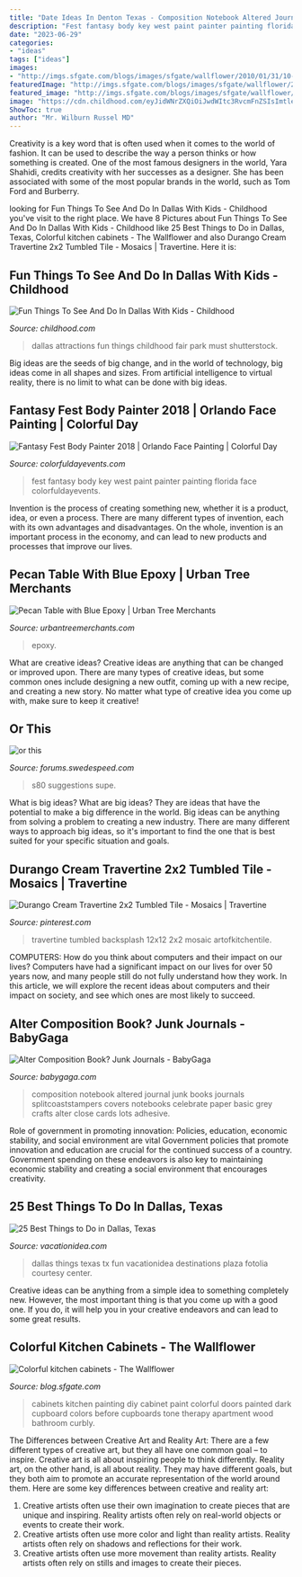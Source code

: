 ```yaml
---
title: "Date Ideas In Denton Texas - Composition Notebook Altered Journal Junk Books Journals Splitcoaststampers Covers Notebooks Celebrate Paper Basic Grey Crafts Alter Close Cards Lots Adhesive"
description: "Fest fantasy body key west paint painter painting florida face colorfuldayevents"
date: "2023-06-29"
categories:
- "ideas"
tags: ["ideas"]
images:
- "http://imgs.sfgate.com/blogs/images/sfgate/wallflower/2010/01/31/10-1-cabinets318x425.jpg"
featuredImage: "http://imgs.sfgate.com/blogs/images/sfgate/wallflower/2010/01/31/10-1-cabinets318x425.jpg"
featured_image: "http://imgs.sfgate.com/blogs/images/sfgate/wallflower/2010/01/31/10-1-cabinets318x425.jpg"
image: "https://cdn.childhood.com/eyJidWNrZXQiOiJwdWItc3RvcmFnZSIsImtleSI6ImNoaWxkaG9vZC93cC1jb250ZW50L3VwbG9hZHMvMjAyMC8wMS9zaHV0dGVyc3RvY2tfNDk2MzQ1NTY3LmpwZyIsImVkaXRzIjpbXX0="
ShowToc: true
author: "Mr. Wilburn Russel MD"
---
```



Creativity is a key word that is often used when it comes to the world of fashion. It can be used to describe the way a person thinks or how something is created. One of the most famous designers in the world, Yara Shahidi, credits creativity with her successes as a designer. She has been associated with some of the most popular brands in the world, such as Tom Ford and Burberry.

	

		
looking for Fun Things To See And Do In Dallas With Kids - Childhood you've visit to the right place. We have 8 Pictures about Fun Things To See And Do In Dallas With Kids - Childhood like 25 Best Things to Do in Dallas, Texas, Colorful kitchen cabinets - The Wallflower and also Durango Cream Travertine 2x2 Tumbled Tile - Mosaics | Travertine. Here it is:
		
    
## Fun Things To See And Do In Dallas With Kids - Childhood

<img loading=lazy src="https://cdn.childhood.com/eyJidWNrZXQiOiJwdWItc3RvcmFnZSIsImtleSI6ImNoaWxkaG9vZC93cC1jb250ZW50L3VwbG9hZHMvMjAyMC8wMS9zaHV0dGVyc3RvY2tfNDk2MzQ1NTY3LmpwZyIsImVkaXRzIjpbXX0=" onerror="this.onerror=null;this.src='https://tse2.mm.bing.net/th?id=OIP.21SPJLoatFR1a_fFRhXfIAHaE8&amp;pid=15.1';" alt="Fun Things To See And Do In Dallas With Kids - Childhood">

_Source: childhood.com_

>dallas attractions fun things childhood fair park must shutterstock. 

	

Big ideas are the seeds of big change, and in the world of technology, big ideas come in all shapes and sizes. From artificial intelligence to virtual reality, there is no limit to what can be done with big ideas.

    
## Fantasy Fest Body Painter 2018 | Orlando Face Painting | Colorful Day

<img loading=lazy src="https://colorfuldayevents.com/wp-content/florida-face-painter/fantasy-fest/dynamic/fantasy-fest-body-paint-ideas-2016.jpg-nggid03402-ngg0dyn-210x350x100-00f0w010c011r110f110r010t010.jpg" onerror="this.onerror=null;this.src='https://tse3.mm.bing.net/th?id=OIP.9HdUjaD7v_KEZP5iHeU4kwAAAA&amp;pid=15.1';" alt="Fantasy Fest Body Painter 2018 | Orlando Face Painting | Colorful Day">

_Source: colorfuldayevents.com_

>fest fantasy body key west paint painter painting florida face colorfuldayevents. 

	

Invention is the process of creating something new, whether it is a product, idea, or even a process. There are many different types of invention, each with its own advantages and disadvantages. On the whole, invention is an important process in the economy, and can lead to new products and processes that improve our lives.

    
## Pecan Table With Blue Epoxy | Urban Tree Merchants

<img loading=lazy src="https://urbantreemerchants.com/wp-content/uploads/2021/02/16b-1536x2048.jpg" onerror="this.onerror=null;this.src='https://tse3.mm.bing.net/th?id=OIP.p6qYm49tYF-DfKqAhIhgqgHaJ4&amp;pid=15.1';" alt="Pecan Table with Blue Epoxy | Urban Tree Merchants">

_Source: urbantreemerchants.com_

>epoxy. 

	

What are creative ideas?
Creative ideas are anything that can be changed or improved upon. There are many types of creative ideas, but some common ones include designing a new outfit, coming up with a new recipe, and creating a new story. No matter what type of creative idea you come up with, make sure to keep it creative!

    
## Or This

<img loading=lazy src="http://www1.garaget.org/archive/1/760/17170/17170-853222.jpg" onerror="this.onerror=null;this.src='https://tse3.mm.bing.net/th?id=OIP.3SXpIENvWX5x3JjiLhqGwwHaE8&amp;pid=15.1';" alt="or this">

_Source: forums.swedespeed.com_

>s80 suggestions supe. 

	

What is big ideas?
What are big ideas? They are ideas that have the potential to make a big difference in the world. Big ideas can be anything from solving a problem to creating a new industry. There are many different ways to approach big ideas, so it's important to find the one that is best suited for your specific situation and goals.

    
## Durango Cream Travertine 2x2 Tumbled Tile - Mosaics | Travertine

<img loading=lazy src="https://i.pinimg.com/736x/f3/31/a2/f331a2d07a49c6622aa01c1fe4503a85--stone-backsplash-travertine.jpg" onerror="this.onerror=null;this.src='https://tse4.mm.bing.net/th?id=OIP.mGNvtj3l7JvY6FjhMUyk8wHaHa&amp;pid=15.1';" alt="Durango Cream Travertine 2x2 Tumbled Tile - Mosaics | Travertine">

_Source: pinterest.com_

>travertine tumbled backsplash 12x12 2x2 mosaic artofkitchentile. 

	

COMPUTERS: How do you think about computers and their impact on our lives?
Computers have had a significant impact on our lives for over 50 years now, and many people still do not fully understand how they work. In this article, we will explore the recent ideas about computers and their impact on society, and see which ones are most likely to succeed.

    
## Alter Composition Book? Junk Journals - BabyGaga

<img loading=lazy src="http://2.bp.blogspot.com/_-VhBR_q1R5c/TJfjRT4jO5I/AAAAAAAAAtg/EQVKW3H2coQ/s1600/IMG_4460.jpg" onerror="this.onerror=null;this.src='https://tse1.mm.bing.net/th?id=OIP.E1cPUNdpPKVCxebPzqIoggHaJn&amp;pid=15.1';" alt="Alter Composition Book? Junk Journals - BabyGaga">

_Source: babygaga.com_

>composition notebook altered journal junk books journals splitcoaststampers covers notebooks celebrate paper basic grey crafts alter close cards lots adhesive. 

	

Role of government in promoting innovation: Policies, education, economic stability, and social environment are vital
Government policies that promote innovation and education are crucial for the continued success of a country. Government spending on these endeavors is also key to maintaining economic stability and creating a social environment that encourages creativity.

    
## 25 Best Things To Do In Dallas, Texas

<img loading=lazy src="https://vacationidea.com/pix/img25Hy8R/destinations/best-things-to-do-in-dallas-tx_t5.jpg" onerror="this.onerror=null;this.src='https://tse4.mm.bing.net/th?id=OIP.Zxrb9ahzXq0wmiC9e1nZrwHaD7&amp;pid=15.1';" alt="25 Best Things to Do in Dallas, Texas">

_Source: vacationidea.com_

>dallas things texas tx fun vacationidea destinations plaza fotolia courtesy center. 

	

Creative ideas can be anything from a simple idea to something completely new. However, the most important thing is that you come up with a good one. If you do, it will help you in your creative endeavors and can lead to some great results.

    
## Colorful Kitchen Cabinets - The Wallflower

<img loading=lazy src="http://imgs.sfgate.com/blogs/images/sfgate/wallflower/2010/01/31/10-1-cabinets318x425.jpg" onerror="this.onerror=null;this.src='https://tse1.mm.bing.net/th?id=OIP.3h6HOJvbRz7uFZwILOZxCgAAAA&amp;pid=15.1';" alt="Colorful kitchen cabinets - The Wallflower">

_Source: blog.sfgate.com_

>cabinets kitchen painting diy cabinet paint colorful doors painted dark cupboard colors before cupboards tone therapy apartment wood bathroom curbly. 

	

The Differences between Creative Art and Reality Art: There are a few different types of creative art, but they all have one common goal – to inspire.
Creative art is all about inspiring people to think differently. Reality art, on the other hand, is all about reality. They may have different goals, but they both aim to promote an accurate representation of the world around them. Here are some key differences between creative and reality art: 
1) Creative artists often use their own imagination to create pieces that are unique and inspiring. Reality artists often rely on real-world objects or events to create their work. 
2) Creative artists often use more color and light than reality artists. Reality artists often rely on shadows and reflections for their work. 
3) Creative artists often use more movement than reality artists. Reality artists often rely on stills and images to create their pieces.

